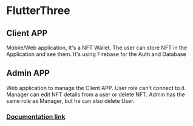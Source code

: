 # FlutterThree

## Client APP
Mobile/Web application, It's a NFT Wallet.
The user can store NFT in the Application and see them.
It's using Firebase for the Auth and Database

## Admin APP
Web application to manage the Client APP.
User role can't connect to it.
Manager can edit NFT details from a user or delete NFT.
Admin has the same role as Manager, but he can also delete User.

### [Documentation link](https://docs.google.com/document/d/1hQFYpO06pdXhiTMBPIx3Fy62KGB25Z3ZZSwLSOcp3v8/edit?usp=sharing)
